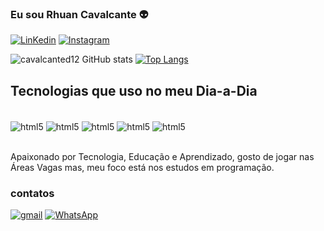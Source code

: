 ### Eu sou Rhuan Cavalcante 👽

[![LinKedin](https://img.shields.io/badge/LinkedIn-0077B5?style=for-the-badge&logo=linkedin&logoColor=white)](https://www.linkedin.com/in/rhuan-cavalcante-1978a01a4/)
[![Instagram](https://img.shields.io/badge/Instagram-E4405F?style=for-the-badge&logo=instagram&logoColor=white)](https://www.instagram.com/rhuancavalcantee/)

![cavalcanted12 GitHub stats](https://github-readme-stats.vercel.app/api?username=cavalcanted12&show_icons=true&theme=radical)
[![Top Langs](https://github-readme-stats.vercel.app/api/top-langs/?username=cavalcanted12's)](https://github.com/anuraghazra/github-readme-stats)

## Tecnologias que uso no meu Dia-a-Dia


<div style="display: inline_block"><br/>
<img align="center" alt="html5" src="https://img.shields.io/badge/HTML-239120?style=for-the-badge&logo=html5&logoColor=white">
<img align="center" alt="html5" src="https://img.shields.io/badge/CSS3-1572B6?style=for-the-badge&logo=css3&logoColor=white">
<img align="center" alt="html5" src="https://img.shields.io/badge/GIT-E44C30?style=for-the-badge&logo=git&logoColor=white">
<img align="center" alt="html5" src="https://img.shields.io/badge/Node.js-43853D?style=for-the-badge&logo=node.js&logoColor=white">
<img align="center" alt="html5" src="https://img.shields.io/badge/JavaScript-F7DF1E?style=for-the-badge&logo=javascript&logoColor=black">


</div><br/>

Apaixonado por Tecnologia, Educação e Aprendizado, gosto de jogar nas Áreas Vagas mas, meu foco está nos estudos em programação.

### contatos

[![gmail](https://img.shields.io/badge/Gmail-D14836?style=for-the-badge&logo=gmail&logoColor=white)](https://cavalcante.d12@gmail.com)
[![WhatsApp](https://img.shields.io/badge/WhatsApp-25D366?style=for-the-badge&logo=whatsapp&logoColor=white)](https://wa.me/5592981448610)

